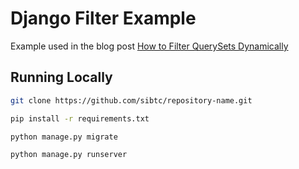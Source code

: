 # Django Filter Example

Example used in the blog post [How to Filter QuerySets Dynamically](https://simpleisbetterthancomplex.com/tutorial/2016/11/28/how-to-filter-querysets-dynamically.html)

## Running Locally

```bash
git clone https://github.com/sibtc/repository-name.git
```

```bash
pip install -r requirements.txt
```

```bash
python manage.py migrate
```

```bash
python manage.py runserver
```
